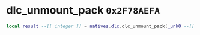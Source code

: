# dlc_unmount_pack `0x2F78AEFA`

```lua
local result --[[ integer ]] = natives.dlc.dlc_unmount_pack(_unk0 --[[ integer ]])
```